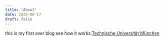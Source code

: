 ```yaml
---
title: "About"
date: 2025-06-17
draft: false
---
```


this is my first ever blog see how it works.[Technische Universität München](https://www.tum.de/en/studies/degree-programs/detail/informatics-master-of-science-msc)

